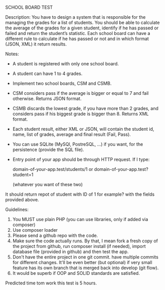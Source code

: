 SCHOOL BOARD TEST

Description:
	You have to design a system that is responsible for the managing the grades for a list
of students.
	You should be able to calculate the average of the grades for a given student,
identify if he has passed or failed and return the student’s statistic.
	Each school board can have a different rule to calculate if he has passed or not and
in which format (JSON, XML) it return results.

Notes:
- A student is registered with only one school board.
- A student can have 1 to 4 grades.
- Implement two school boards, CSM and CSMB.
- CSM considers pass if the average is bigger or equal to 7 and fail otherwise. Returns
  JSON format.
- CSMB discards the lowest grade, if you have more than 2 grades, and considers pass if
  his biggest grade is bigger than 8. Returns XML format.
- Each student result, either XML or JSON, will contain the student id, name, list of
  grades, average and final result (Fail, Pass).
- You can use SQLite (MySQl, PostreSQL, ...) if you want, for the persistence (provide the SQL file).
- Entry point of your app should be through HTTP request. If I type:

	domain-of-your-app.test/students/1
		or
 	domain-of-your-app.test?student=1

 	(whatever you want of these two)


It should return repot of student with ID of 1 for example? with the fields provided above.

Guidelines:
1. You MUST use plain PHP (you can use libraries, only if added via composer)
2. Use composer loader
3. Please send a github repo with the code.
4. Make sure the code actually runs. By that, I mean fork a fresh copy of the project from
github, run composer install (if needed), import database file (provided in github) and then test the app.
5. Don't have the entire project in one git commit. have multiple commits for different changes. It'll be even better (but optional) if very small feature has its own branch that is merged back into develop (git flow).
6. It would be superb if OOP and SOLID standards are satisfied.

Predicted time tom work this test is 5 hours.